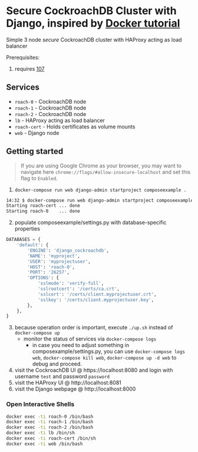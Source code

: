 # Secure CockroachDB Cluster with Django, inspired by [Docker tutorial](https://docs.docker.com/compose/django/)
Simple 3 node *secure* CockroachDB cluster with HAProxy acting as load balancer

Prerequisites:
1. requires [107](https://github.com/cockroachdb/django-cockroachdb/issues/107)

## Services
* `roach-0` - CockroachDB node
* `roach-1` - CockroachDB node
* `roach-2` - CockroachDB node
* `lb` - HAProxy acting as load balancer
* `roach-cert` - Holds certificates as volume mounts
* `web` - Django node

## Getting started
>If you are using Google Chrome as your browser, you may want to navigate here `chrome://flags/#allow-insecure-localhost` and set this flag to `Enabled`. 

1) `docker-compose run web django-admin startproject composeexample .`

```bash
14:32 $ docker-compose run web django-admin startproject composeexample .
Starting roach-cert ... done
Starting roach-0    ... done
```

2) populate composeexample/settings.py with database-specific properties

```python
DATABASES = {
    'default': {
        'ENGINE': 'django_cockroachdb',
        'NAME': 'myproject',
        'USER': 'myprojectuser',
        'HOST': 'roach-0',
        'PORT': '26257',
        'OPTIONS': {
            'sslmode': 'verify-full',
            'sslrootcert': '/certs/ca.crt',
            'sslcert': '/certs/client.myprojectuser.crt',
            'sslkey': '/certs/client.myprojectuser.key',
        },
    },
}
```

3) because operation order is important, execute `./up.sh` instead of `docker-compose up`
	- monitor the status of services via `docker-compose logs`
        - in case you need to adjust something in composexample/settings.py, you can
          use `docker-compose logs web`, `docker-compose kill web`, `docker-compose up -d web`
          to debug and proceed.
4) visit the CockroachDB UI @ https://localhost:8080 and login with username `test` and password `password`
5) visit the HAProxy UI @ http://localhost:8081
6) visit the Django webpage @ http://localhost:8000

### Open Interactive Shells
```bash
docker exec -ti roach-0 /bin/bash
docker exec -ti roach-1 /bin/bash
docker exec -ti roach-2 /bin/bash
docker exec -ti lb /bin/sh
docker exec -ti roach-cert /bin/sh
docker exec -ti web /bin/bash
```
